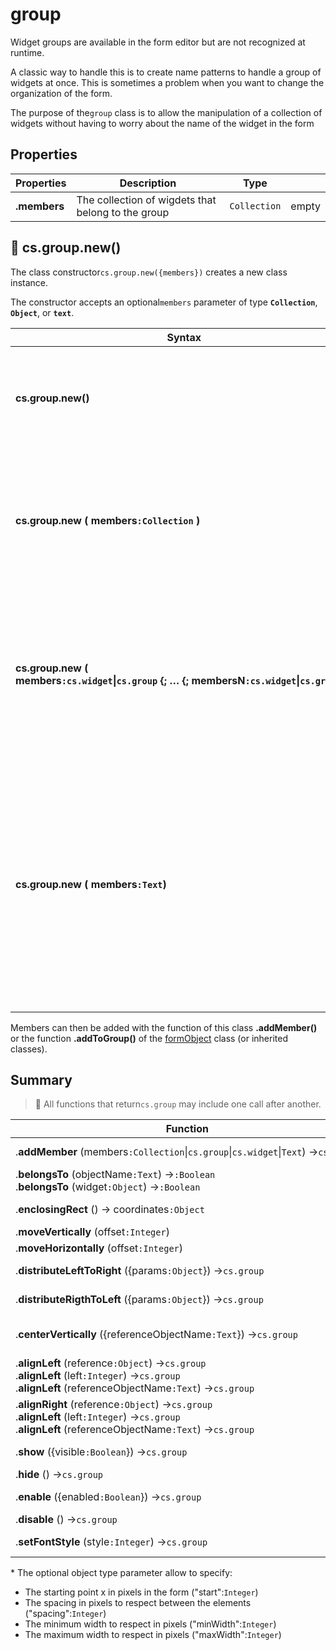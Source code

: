 # group

Widget groups are available in the form editor but are not recognized at runtime. 

A classic way to handle this is to create name patterns to handle a group of widgets at once. This is sometimes a problem when you want to change the organization of the form.

The purpose of the`group` class is to allow the manipulation of a collection of widgets without having to worry about the name of the widget in the form

## Properties

|Properties|Description|Type||
|----------|-----------|:--:|-------|
|**.members** | The collection of wigdets that belong to the group |`Collection`| empty |


## 🔸 cs.group.new()

The class constructor`cs.group.new({members})` creates a new class instance.

The constructor accepts an optional`members` parameter of type **`Collection`**, **`Object`**, or **`text`**.

|Syntax|  |
|----------|-----------|
| **cs.group.new()** | Creates a group instance with an empty collection of members |
| **cs.group.new ( members`:Collection` )** | Creates a group instance and initialize the members collection to the passed collection.
| **cs.group.new ( members`:cs.widget`\|`cs.group` {; … {; membersN`:cs.widget`\|`cs.group`}})** | Creates a group instance and initializes its members with passed widgets or members of passed groups.
| **cs.group.new ( members`:Text`)** | Creates a group instance and initialize the members with the comma separated list of object names. In this case, each of the objects will be treated as a`cs.widget`

Members can then be added with the function of this class **.addMember()** or the function **.addToGroup()** of the [formObject](formObject.md) class (or inherited classes).

## Summary

> 📌 All functions that return`cs.group` may include one call after another. 

| Function | Action |
| -------- | ------ |  
|.**addMember** (members`:Collection`\|`cs.group`\|`cs.widget`\|`Text`) →`cs.group` | Adds one or more widgets to the group. (same syntax as the constructor)| 
|.**belongsTo** (objectName`:Text`) →`:Boolean`<br/>.**belongsTo** (widget`:Object`) →`:Boolean` | Returns True if the passed object or object name is part of the group| 
|.**enclosingRect** () → coordinates`:Object`| Returns the coordinates of the enclosing rect as an object {"left":`Integer`,"top":`Integer`,"right":`Integer`,"bottom":`Integer`}| 
|.**moveVertically** (offset`:Integer`) | Moves all members vertically| 
|.**moveHorizontally** (offset`:Integer`) | Moves all members horizontally| 
|.**distributeLeftToRight** ({params`:Object`}) →`cs.group` | Performs a horizontal distribution, from left to right, of the elements according to their best size\*| 
|.**distributeRigthToLeft** ({params`:Object`}) →`cs.group` | Performs a horizontal distribution, from right to left, of the elements according to their best size\*| 
|.**centerVertically** ({referenceObjectName`:Text`}) →`cs.group` | Performs a centered alignment of the elements.<br/>The optional widget name parameter allow to specify the reference. If ommited, the distribution is relative to the form| 
|.**alignLeft** (reference`:Object`) →`cs.group`<br/>.**alignLeft** (left`:Integer`) →`cs.group`<br/>.**alignLeft** (referenceObjectName`:Text`) →`cs.group` | Performs a left alignment of the elements relative to the left position of the reference or the pixel value passed| 
|.**alignRight** (reference`:Object`) →`cs.group`<br/>.**alignLeft** (left`:Integer`) →`cs.group`<br/>.**alignLeft** (referenceObjectName`:Text`) →`cs.group` | Performs a right alignment of the elements relative to the left position of the reference or the pixel value passed| 
|.**show** ({visible`:Boolean`}) →`cs.group` | To make all elements visible (without parameter) or invisible (`visible` = **False**)| 
|.**hide** () →`cs.group` | To make all elements invisible| 
|.**enable** ({enabled`:Boolean`}) →`cs.group` | To enable all elements (without parameter) or not (`enabled` = **False**)| 
|.**disable** () →`cs.group` | To disable all elements| 
|.**setFontStyle** (style`:Integer`) →`cs.group` | Sets the font style of all elements. Use the [4D Font style](https://doc.4d.com/4Dv19/4D/19/Font-Styles.302-5393339.en.html) constantes| 

\* The optional object type parameter allow to specify:

* The starting point x in pixels in the form ("start":`Integer`)
* The spacing in pixels to respect between the elements ("spacing":`Integer`)
* The minimum width to respect in pixels ("minWidth":`Integer`)
* The maximum width to respect in pixels ("maxWidth":`Integer`)

